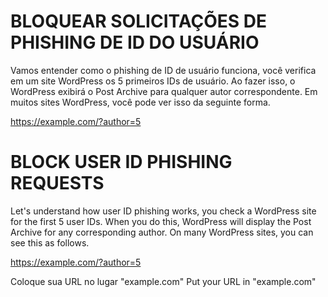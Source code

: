 # BLOQUEAR SOLICITAÇÕES DE PHISHING DE ID DO USUÁRIO #

Vamos entender como o phishing de ID de usuário funciona, você verifica em um site WordPress os 5 primeiros IDs de usuário. Ao fazer isso, o WordPress exibirá 
o Post Archive para qualquer autor correspondente. Em muitos sites WordPress, você pode ver isso da seguinte forma.

https://example.com/?author=5

# BLOCK USER ID PHISHING REQUESTS #

Let's understand how user ID phishing works, you check a WordPress site for the first 5 user IDs. When you do this, WordPress will display
the Post Archive for any corresponding author. On many WordPress sites, you can see this as follows.

https://example.com/?author=5

Coloque sua URL no lugar "example.com"
Put your URL in "example.com"
